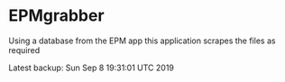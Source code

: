# EPMgrabber
Using a database from the EPM app this application scrapes the files as required


Latest backup: Sun Sep 8 19:31:01 UTC 2019
